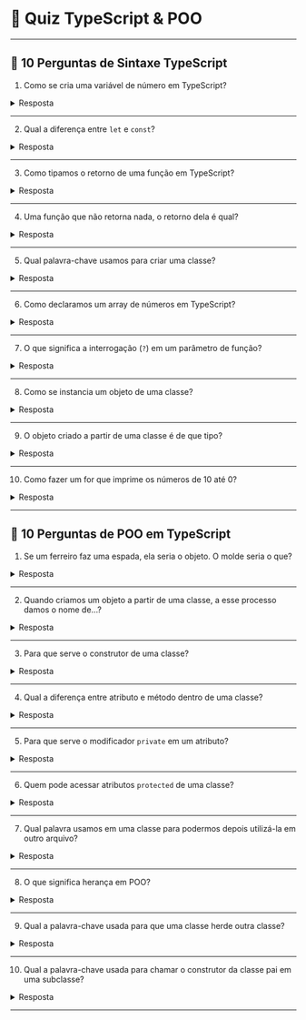 # 🎲 Quiz TypeScript & POO

---

## 🔹 10 Perguntas de Sintaxe TypeScript

1. Como se cria uma variável de número em TypeScript?  
<details><summary>Resposta</summary>
`let idade: number = 25;`
</details>

---

2. Qual a diferença entre `let` e `const`?  
<details><summary>Resposta</summary>
`let` permite reatribuição; `const` não permite mudar o valor depois de definido.
</details>

---

3. Como tipamos o retorno de uma função em TypeScript?  
<details><summary>Resposta</summary>
Colocando `: tipo` após os parênteses da função. Ex: `function soma(a: number, b: number): number { ... }`
</details>

---

4. Uma função que não retorna nada, o retorno dela é qual?  
<details><summary>Resposta</summary>
`void`
</details>

---

5. Qual palavra-chave usamos para criar uma classe?  
<details><summary>Resposta</summary>
`class`
</details>

---

6. Como declaramos um array de números em TypeScript?  
<details><summary>Resposta</summary>
`let numeros: number[] = [1, 2, 3];`
</details>

---

7. O que significa a interrogação (`?`) em um parâmetro de função?  
<details><summary>Resposta</summary>
Que o parâmetro é opcional.
</details>

---

8. Como se instancia um objeto de uma classe?  
<details><summary>Resposta</summary>
Com a palavra-chave `new`. Ex: `const carro = new Carro();`
</details>

---

9. O objeto criado a partir de uma classe é de que tipo?  
<details><summary>Resposta</summary>
Do tipo da classe.
</details>

---

10. Como fazer um for que imprime os números de 10 até 0?  
<details><summary>Resposta</summary>
`for (let i = 10; i >= 0; i--) { console.log(i); }`
</details>

---

## 🔹 10 Perguntas de POO em TypeScript

1. Se um ferreiro faz uma espada, ela seria o objeto. O molde seria o que?  
<details><summary>Resposta</summary>
A classe.
</details>

---

2. Quando criamos um objeto a partir de uma classe, a esse processo damos o nome de...?  
<details><summary>Resposta</summary>
Instanciação.
</details>

---

3. Para que serve o construtor de uma classe?  
<details><summary>Resposta</summary>
Para inicializar os atributos quando o objeto é criado.
</details>

---

4. Qual a diferença entre atributo e método dentro de uma classe?  
<details><summary>Resposta</summary>
Atributo é uma variável da classe; método é uma função da classe.
</details>

---

5. Para que serve o modificador `private` em um atributo?  
<details><summary>Resposta</summary>
Para que o atributo só possa ser acessado dentro da própria classe.
</details>

---

6. Quem pode acessar atributos `protected` de uma classe?  
<details><summary>Resposta</summary>
A própria classe e suas subclasses.
</details>

---

7. Qual palavra usamos em uma classe para podermos depois utilizá-la em outro arquivo?  
<details><summary>Resposta</summary>
`export`
</details>

---

8. O que significa herança em POO?  
<details><summary>Resposta</summary>
Quando uma classe herda atributos e métodos de outra classe.
</details>

---

9. Qual a palavra-chave usada para que uma classe herde outra classe?  
<details><summary>Resposta</summary>
`extends`
</details>

---

10. Qual a palavra-chave usada para chamar o construtor da classe pai em uma subclasse?  
<details><summary>Resposta</summary>
`super`
</details>

---


